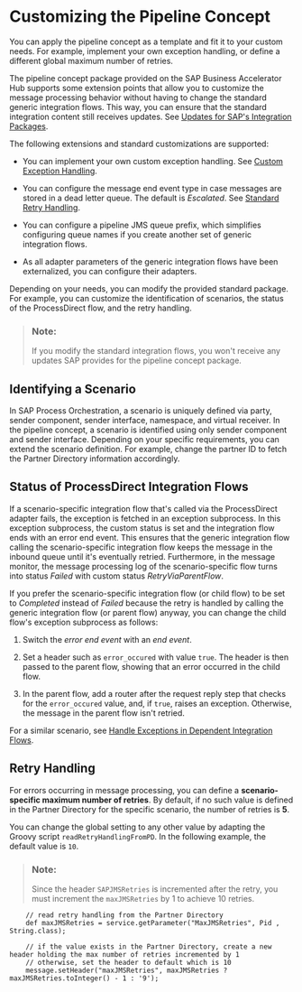 <!-- loioaeb106f049144c71a0b7814a2ffedc3f -->

# Customizing the Pipeline Concept

You can apply the pipeline concept as a template and fit it to your custom needs. For example, implement your own exception handling, or define a different global maximum number of retries.

The pipeline concept package provided on the SAP Business Accelerator Hub supports some extension points that allow you to customize the message processing behavior without having to change the standard generic integration flows. This way, you can ensure that the standard integration content still receives updates. See [Updates for SAP's Integration Packages](https://help.sap.com/docs/integration-suite/sap-integration-suite/updates-for-sap-s-integration-packages).

The following extensions and standard customizations are supported:

-   You can implement your own custom exception handling. See [Custom Exception Handling](monitoring-and-error-handling-in-the-pipeline-concept-ed9b82c.md#loioed9b82cb928049e6990a4d784aa6aac7__section_pm1_ggs_5bc).

-   You can configure the message end event type in case messages are stored in a dead letter queue. The default is *Escalated*. See [Standard Retry Handling](monitoring-and-error-handling-in-the-pipeline-concept-ed9b82c.md#loioed9b82cb928049e6990a4d784aa6aac7__section_l3k_qrn_j1c).

-   You can configure a pipeline JMS queue prefix, which simplifies configuring queue names if you create another set of generic integration flows.

-   As all adapter parameters of the generic integration flows have been externalized, you can configure their adapters.


Depending on your needs, you can modify the provided standard package. For example, you can customize the identification of scenarios, the status of the ProcessDirect flow, and the retry handling.

> ### Note:  
> If you modify the standard integration flows, you won't receive any updates SAP provides for the pipeline concept package.



<a name="loioaeb106f049144c71a0b7814a2ffedc3f__section_dfx_r1f_j1c"/>

## Identifying a Scenario

In SAP Process Orchestration, a scenario is uniquely defined via party, sender component, sender interface, namespace, and virtual receiver. In the pipeline concept, a scenario is identified using only sender component and sender interface. Depending on your specific requirements, you can extend the scenario definition. For example, change the partner ID to fetch the Partner Directory information accordingly.



<a name="loioaeb106f049144c71a0b7814a2ffedc3f__section_wzs_t1f_j1c"/>

## Status of ProcessDirect Integration Flows

If a scenario-specific integration flow that's called via the ProcessDirect adapter fails, the exception is fetched in an exception subprocess. In this exception subprocess, the custom status is set and the integration flow ends with an error end event. This ensures that the generic integration flow calling the scenario-specific integration flow keeps the message in the inbound queue until it's eventually retried. Furthermore, in the message monitor, the message processing log of the scenario-specific flow turns into status *Failed* with custom status *RetryViaParentFlow*.

If you prefer the scenario-specific integration flow \(or child flow\) to be set to *Completed* instead of *Failed* because the retry is handled by calling the generic integration flow \(or parent flow\) anyway, you can change the child flow's exception subprocess as follows:

1.  Switch the *error end event* with an *end event*.

2.  Set a header such as `error_occured` with value `true`. The header is then passed to the parent flow, showing that an error occurred in the child flow.

3.  In the parent flow, add a router after the request reply step that checks for the `error_occured` value, and, if `true`, raises an exception. Otherwise, the message in the parent flow isn't retried.


For a similar scenario, see [Handle Exceptions in Dependent Integration Flows](https://help.sap.com/docs/integration-suite/sap-integration-suite/handle-exceptions-in-dependent-integration-flows).



<a name="loioaeb106f049144c71a0b7814a2ffedc3f__section_sxr_51f_j1c"/>

## Retry Handling

For errors occurring in message processing, you can define a **scenario-specific maximum number of retries**. By default, if no such value is defined in the Partner Directory for the specific scenario, the number of retries is **5**.

You can change the global setting to any other value by adapting the Groovy script `readRetryHandlingFromPD`. In the following example, the default value is `10`.

> ### Note:  
> Since the header `SAPJMSRetries` is incremented after the retry, you must increment the `maxJMSRetries` by 1 to achieve 10 retries.

```
    // read retry handling from the Partner Directory
    def maxJMSRetries = service.getParameter("MaxJMSRetries", Pid , String.class);
    
    // if the value exists in the Partner Directory, create a new header holding the max number of retries incremented by 1
    // otherwise, set the header to default which is 10
    message.setHeader("maxJMSRetries", maxJMSRetries ? maxJMSRetries.toInteger() - 1 : '9');
```

